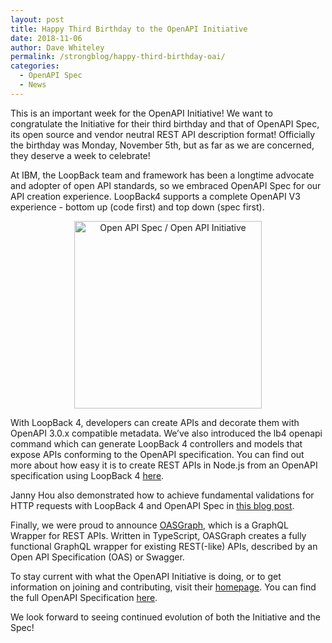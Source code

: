 ```yaml
---
layout: post
title: Happy Third Birthday to the OpenAPI Initiative
date: 2018-11-06
author: Dave Whiteley
permalink: /strongblog/happy-third-birthday-oai/
categories:
  - OpenAPI Spec
  - News
---
```


This is an important week for the OpenAPI Initiative! We want to congratulate the Initiative for their third birthday and that of OpenAPI Spec, its open source and vendor neutral REST API description format! Officially the birthday was Monday, November 5th, but as far as we are concerned, they deserve a week to celebrate! 

At IBM, the LoopBack team and framework has been a longtime advocate and adopter of open API standards, so we embraced OpenAPI Spec for our API creation experience. LoopBack4 supports a complete OpenAPI V3 experience - bottom up (code first) and top down (spec first).

<!--more-->
<p align="center"> 
<img src="https://strongloop.com/blog-assets/2017/08/OpenAPISpecLogo.png" alt="Open API Spec / Open API Initiative" style="width: 300px"/></p>

With LoopBack 4, developers can create APIs and decorate them with OpenAPI 3.0.x compatible metadata. We’ve also introduced the lb4 openapi command which can generate LoopBack 4 controllers and models that expose APIs conforming to the OpenAPI specification. You can find out more about how easy it is to create REST APIs in Node.js from an OpenAPI specification using LoopBack 4 [here](https://strongloop.com/strongblog/loopback4-openapi-cli/).

Janny Hou also demonstrated how to achieve fundamental validations for HTTP requests with LoopBack 4 and OpenAPI Spec in [this blog post](https://strongloop.com/strongblog/fundamental-validations-for-http-requests/).

Finally, we were proud to announce [OASGraph](https://strongloop.com/strongblog/announcing-oasgraph/), which is a GraphQL Wrapper for REST APIs. Written in TypeScript, OASGraph creates a fully functional GraphQL wrapper for existing REST(-like) APIs, described by an Open API Specification (OAS) or Swagger.

To stay current with what the OpenAPI Initiative is doing, or to get information on joining and contributing, visit their [homepage](https://www.openapis.org/). You can find the full OpenAPI Specification [here](https://github.com/OAI/OpenAPI-Specification). 

We look forward to seeing continued evolution of both the Initiative and the Spec!  
